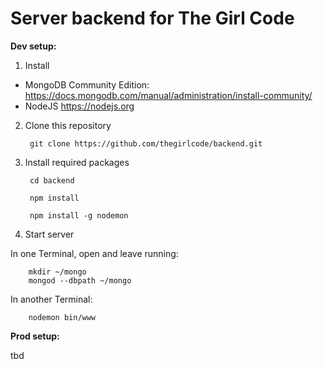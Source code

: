 # Server backend for The Girl Code

**Dev setup:**

1. Install
  * MongoDB Community Edition: https://docs.mongodb.com/manual/administration/install-community/
  * NodeJS https://nodejs.org

2. Clone this repository

        git clone https://github.com/thegirlcode/backend.git

3. Install required packages

        cd backend

        npm install

        npm install -g nodemon

4. Start server

  In one Terminal, open and leave running:

        mkdir ~/mongo
        mongod --dbpath ~/mongo

  In another Terminal:

        nodemon bin/www


**Prod setup:**

tbd
